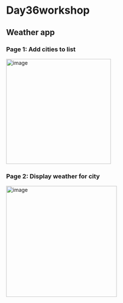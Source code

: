 # Day36workshop



## Weather app


### Page 1: Add cities to list
<img width="283" alt="image" src="https://user-images.githubusercontent.com/86675075/218928362-4d803906-9745-4952-8f3f-863a93a37ed3.png">

### Page 2: Display weather for city
<img width="299" alt="image" src="https://user-images.githubusercontent.com/86675075/218929243-fe0ce9ce-45a3-4df6-b1c0-a66b93d008f0.png">
